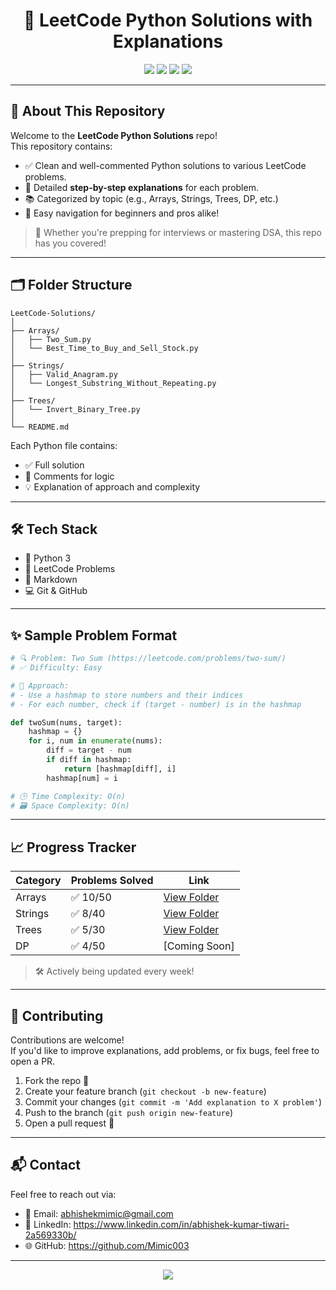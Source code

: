<h1 align="center">📘 LeetCode Python Solutions with Explanations</h1>

<p align="center">
  <img src="https://img.shields.io/github/languages/top/AbhishekKumarTiwari/LeetCode-Python-Solutions?color=informational&style=flat-square" />
  <img src="https://img.shields.io/github/stars/AbhishekKumarTiwari/LeetCode-Python-Solutions?style=flat-square" />
  <img src="https://img.shields.io/github/last-commit/AbhishekKumarTiwari/LeetCode-Python-Solutions?style=flat-square" />
  <img src="https://img.shields.io/github/license/AbhishekKumarTiwari/LeetCode-Python-Solutions?style=flat-square" />
</p>

---

## 🧠 About This Repository

Welcome to the **LeetCode Python Solutions** repo!  
This repository contains:

- ✅ Clean and well-commented Python solutions to various LeetCode problems.
- 📌 Detailed **step-by-step explanations** for each problem.
- 📚 Categorized by topic (e.g., Arrays, Strings, Trees, DP, etc.)
- 🚀 Easy navigation for beginners and pros alike!

> 📍 Whether you're prepping for interviews or mastering DSA, this repo has you covered!

---

## 🗂️ Folder Structure

```
LeetCode-Solutions/
│
├── Arrays/
│   ├── Two_Sum.py
│   └── Best_Time_to_Buy_and_Sell_Stock.py
│
├── Strings/
│   ├── Valid_Anagram.py
│   └── Longest_Substring_Without_Repeating.py
│
├── Trees/
│   └── Invert_Binary_Tree.py
│
└── README.md
```

Each Python file contains:
- ✅ Full solution
- 📌 Comments for logic
- 💡 Explanation of approach and complexity

---

## 🛠️ Tech Stack

- 🐍 Python 3
- 📘 LeetCode Problems
- 🧾 Markdown
- 💻 Git & GitHub

---

## ✨ Sample Problem Format

```python
# 🔍 Problem: Two Sum (https://leetcode.com/problems/two-sum/)
# ✅ Difficulty: Easy

# 🧠 Approach:
# - Use a hashmap to store numbers and their indices
# - For each number, check if (target - number) is in the hashmap

def twoSum(nums, target):
    hashmap = {}
    for i, num in enumerate(nums):
        diff = target - num
        if diff in hashmap:
            return [hashmap[diff], i]
        hashmap[num] = i

# 🕒 Time Complexity: O(n)
# 🗃️ Space Complexity: O(n)
```

---

## 📈 Progress Tracker

| Category     | Problems Solved | Link                        |
|--------------|-----------------|-----------------------------|
| Arrays       | ✅ 10/50         | [View Folder](./Arrays)     |
| Strings      | ✅ 8/40          | [View Folder](./Strings)    |
| Trees        | ✅ 5/30          | [View Folder](./Trees)      |
| DP           | ✅ 4/50          | [Coming Soon]               |

> 🛠️ Actively being updated every week!

---

## 🤝 Contributing

Contributions are welcome!  
If you'd like to improve explanations, add problems, or fix bugs, feel free to open a PR.

1. Fork the repo 🍴
2. Create your feature branch (`git checkout -b new-feature`)
3. Commit your changes (`git commit -m 'Add explanation to X problem'`)
4. Push to the branch (`git push origin new-feature`)
5. Open a pull request 🚀

---

## 📬 Contact

Feel free to reach out via:
- 📧 Email: abhishekmimic@gmail.com
- 💼 LinkedIn: https://www.linkedin.com/in/abhishek-kumar-tiwari-2a569330b/
- 🌐 GitHub: https://github.com/Mimic003

---

<p align="center">
  <img src="https://capsule-render.vercel.app/api?type=waving&color=gradient&height=100&section=footer"/>
</p>